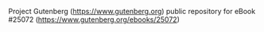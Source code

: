 Project Gutenberg (https://www.gutenberg.org) public repository for eBook #25072 (https://www.gutenberg.org/ebooks/25072)
